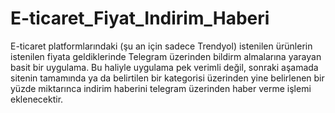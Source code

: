 # E-ticaret_Fiyat_Indirim_Haberi
E-ticaret platformlarındaki (şu an için sadece Trendyol) istenilen ürünlerin istenilen fiyata geldiklerinde Telegram üzerinden bildirm almalarına yarayan basit bir uygulama. Bu haliyle uygulama pek verimli değil, sonraki aşamada sitenin tamamında ya da belirtilen bir kategorisi üzerinden yine belirlenen bir yüzde miktarınca indirim haberini telegram üzerinden haber verme işlemi eklenecektir.
